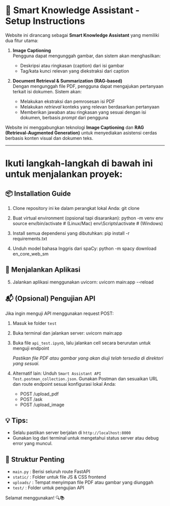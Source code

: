 # 🧠 Smart Knowledge Assistant - Setup Instructions

Website ini dirancang sebagai **Smart Knowledge Assistant** yang memiliki dua fitur utama:

1. **Image Captioning**  
   Pengguna dapat mengunggah gambar, dan sistem akan menghasilkan:
   - Deskripsi atau ringkasan (caption) dari isi gambar
   - Tag/kata kunci relevan yang diekstraksi dari caption

2. **Document Retrieval & Summarization (RAG-based)**  
   Dengan mengunggah file PDF, pengguna dapat mengajukan pertanyaan terkait isi dokumen. Sistem akan:
   - Melakukan ekstraksi dan pemrosesan isi PDF
   - Melakukan _retrieval_ konteks yang relevan berdasarkan pertanyaan
   - Memberikan jawaban atau ringkasan yang sesuai dengan isi dokumen, berbasis _prompt_ dari pengguna

Website ini menggabungkan teknologi **Image Captioning** dan **RAG (Retrieval-Augmented Generation)** untuk menyediakan asistensi cerdas berbasis konten visual dan dokumen teks.

----------------------

# Ikuti langkah-langkah di bawah ini untuk menjalankan proyek:

## 📦 Installation Guide

1. Clone repository ini ke dalam perangkat lokal Anda:
   git clone <repository-url>

2. Buat virtual environment (opsional tapi disarankan):
   python -m venv env
   source env/bin/activate        # (Linux/Mac)
   env\Scripts\activate           # (Windows)

3. Install semua dependensi yang dibutuhkan:
   pip install -r requirements.txt

4. Unduh model bahasa Inggris dari spaCy:
   python -m spacy download en_core_web_sm

## 🚀 Menjalankan Aplikasi

5. Jalankan aplikasi menggunakan uvicorn:
   uvicorn main:app --reload

## 📬 (Opsional) Pengujian API

Jika ingin menguji API menggunakan request POST:

1. Masuk ke folder `test`
2. Buka terminal dan jalankan server:
   uvicorn main:app

3. Buka file `api_test.ipynb`, lalu jalankan cell secara berurutan untuk menguji endpoint

   *Pastikan file PDF atau gambar yang akan diuji telah tersedia di direktori yang sesuai.*

4. Alternatif lain:
   Unduh `Smart Assistant API Test.postman_collection.json`. Gunakan Postman dan sesuaikan URL dan route endpoint sesuai konfigurasi lokal Anda:
   - POST /upload_pdf
   - POST /ask
   - POST /upload_image

## 💡 Tips:
- Selalu pastikan server berjalan di `http://localhost:8000`
- Gunakan log dari terminal untuk mengetahui status server atau debug error yang muncul.

## 📂 Struktur Penting

- `main.py`         : Berisi seluruh route FastAPI
- `static/`         : Folder untuk file JS & CSS frontend
- `uploads/`        : Tempat menyimpan file PDF atau gambar yang diunggah
- `test/`           : Folder untuk pengujian API

Selamat menggunakan! 🔍📚